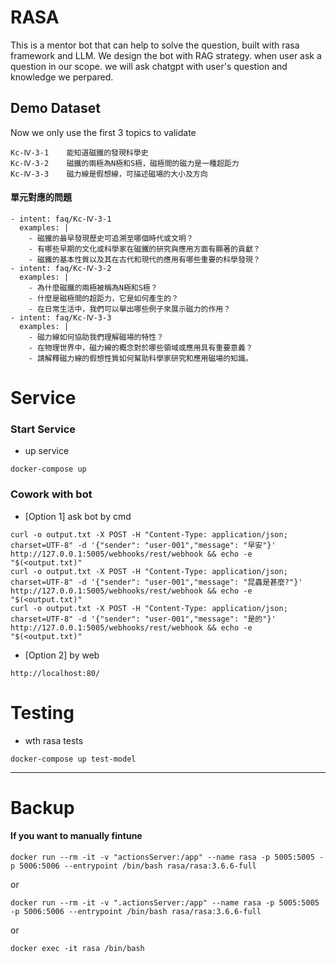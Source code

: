# RASA
This is a mentor bot that can help to solve the question, built with rasa framework and LLM. We design the bot with RAG strategy. when user ask a question in our scope. we will ask chatgpt with user's question and knowledge we perpared.


## Demo Dataset
Now we only use the first 3 topics to validate
```
Kc-Ⅳ-3-1	能知道磁鐵的發現科學史
Kc-Ⅳ-3-2	磁鐵的兩極為N極和S極，磁極間的磁力是一種超距力
Kc-Ⅳ-3-3	磁力線是假想線，可描述磁場的大小及方向
```

#### 單元對應的問題
```
- intent: faq/Kc-Ⅳ-3-1
  examples: |
    - 磁鐵的最早發現歷史可追溯至哪個時代或文明？
    - 有哪些早期的文化或科學家在磁鐵的研究與應用方面有顯著的貢獻？
    - 磁鐵的基本性質以及其在古代和現代的應用有哪些重要的科學發現？
- intent: faq/Kc-Ⅳ-3-2
  examples: |
    - 為什麼磁鐵的兩極被稱為N極和S極？
    - 什麼是磁極間的超距力，它是如何產生的？
    - 在日常生活中，我們可以舉出哪些例子來展示磁力的作用？
- intent: faq/Kc-Ⅳ-3-3
  examples: |
    - 磁力線如何協助我們理解磁場的特性？
    - 在物理世界中，磁力線的概念對於哪些領域或應用具有重要意義？
    - 請解釋磁力線的假想性質如何幫助科學家研究和應用磁場的知識。

```


# Service

### Start Service
- up service
```
docker-compose up
```

### Cowork with bot
- [Option 1] ask bot by cmd
```
curl -o output.txt -X POST -H "Content-Type: application/json; charset=UTF-8" -d '{"sender": "user-001","message": "早安"}'  http://127.0.0.1:5005/webhooks/rest/webhook && echo -e "$(<output.txt)"
curl -o output.txt -X POST -H "Content-Type: application/json; charset=UTF-8" -d '{"sender": "user-001","message": "昆蟲是甚麼?"}'  http://127.0.0.1:5005/webhooks/rest/webhook && echo -e "$(<output.txt)"
curl -o output.txt -X POST -H "Content-Type: application/json; charset=UTF-8" -d '{"sender": "user-001","message": "是的"}'  http://127.0.0.1:5005/webhooks/rest/webhook && echo -e "$(<output.txt)"
```

- [Option 2] by web

```
http://localhost:80/
```

# Testing
- wth rasa tests
```
docker-compose up test-model
```



----
# Backup

#### If you want to manually fintune
```
docker run --rm -it -v "actionsServer:/app" --name rasa -p 5005:5005 -p 5006:5006 --entrypoint /bin/bash rasa/rasa:3.6.6-full
```

or
```
docker run --rm -it -v ".actionsServer:/app" --name rasa -p 5005:5005 -p 5006:5006 --entrypoint /bin/bash rasa/rasa:3.6.6-full
```

or
```
docker exec -it rasa /bin/bash
```
